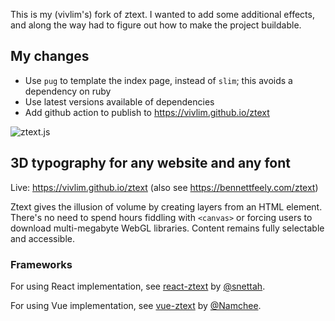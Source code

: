 This is my (vivlim's) fork of ztext. I wanted to add some additional effects, and along the way had to figure out how to make the project buildable.

## My changes

- Use `pug` to template the index page, instead of `slim`; this avoids a dependency on ruby
- Use latest versions available of dependencies
- Add github action to publish to https://vivlim.github.io/ztext

![ztext.js](https://bennettfeely.com/ztext/img/logo.png)

## 3D typography for any website and any font

Live: https://vivlim.github.io/ztext (also see https://bennettfeely.com/ztext)

Ztext gives the illusion of volume by creating layers from an HTML element. There's no need to spend hours fiddling with `<canvas>` or forcing users to download multi-megabyte WebGL libraries. Content remains fully selectable and accessible.

### Frameworks

For using React implementation, see [react-ztext](https://github.com/snettah/react-ztext) by [@snettah](https://github.com/snettah).

For using Vue implementation, see [vue-ztext](https://github.com/snettah/vue-ztext) by [@Namchee](https://github.com/Namchee).
